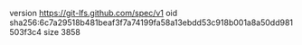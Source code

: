 version https://git-lfs.github.com/spec/v1
oid sha256:6c7a29518b481beaf3f7a74199fa58a13ebdd53c918b001a8a50dd981503f3c4
size 3858
